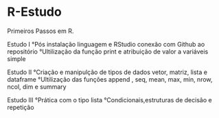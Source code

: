 # R-Estudo

Primeiros Passos em R.

Estudo  I
°Pós instalação linguagem e RStudio conexão com Github ao repositório
°Ultilização da função print e atribuição de valor a variáveis simple

Estudo  II
°Criação e manipulção de tipos de dados vetor, matriz, lista e dataframe
°Ultilização das funções append , seq, mean, max, min, nrow, ncol, dim 
e summary

Estudo  III
°Prática com o tipo lista 
°Condicionais,estruturas de decisão e repetição